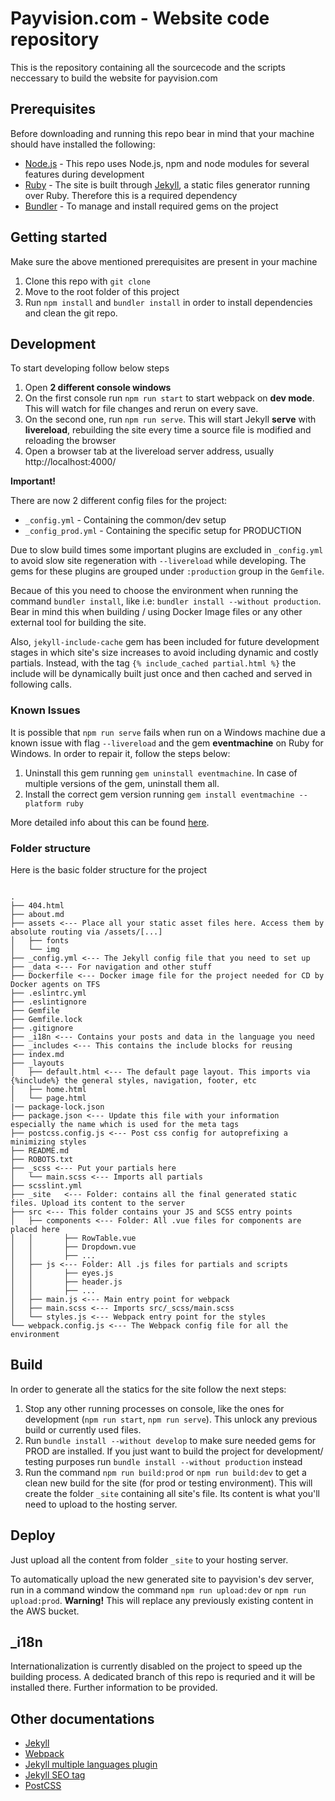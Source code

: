 # Payvision.com - Website code repository

This is the repository containing all the sourcecode and the scripts neccessary to build the website for payvision.com

## Prerequisites
Before downloading and running this repo bear in mind that your machine should have installed the following:

* [Node.js](https://nodejs.org/en/) - This repo uses Node.js, npm and node modules for several features during development
* [Ruby](https://www.ruby-lang.org/en/downloads/) - The site is built through [Jekyll](https://jekyllrb.com/), a static files generator running over Ruby. Therefore this is a required dependency
* [Bundler](https://bundler.io/) - To manage and install required gems on the project

## Getting started
Make sure the above mentioned prerequisites are present in your machine
1. Clone this repo with `git clone`
2. Move to the root folder of this project
3. Run `npm install` and `bundler install` in order to install dependencies and clean the git repo.

## Development
To start developing follow below steps
1. Open **2 different console windows**
2. On the first console run `npm run start` to start webpack on **dev mode**. This will watch for file changes and rerun on every save.
3. On the second one, run `npm run serve`. This will start Jekyll **serve** with **livereload**, rebuilding the site every time a source file is modified and reloading the browser
4. Open a browser tab at the livereload server address, usually http://localhost:4000/

**Important!**

There are now 2 different config files for the project:
* `_config.yml` - Containing the common/dev setup
* `_config_prod.yml` - Containing the specific setup for PRODUCTION

Due to slow build times some important plugins are excluded in `_config.yml` to avoid slow site regeneration with `--livereload` while developing. The gems for these plugins are grouped under `:production` group in the `Gemfile`.

Becaue of this you need to choose the environment when running the command `bundler install`, like i.e: `bundler install --without production`. Bear in mind this when building / using Docker Image files or any other external tool for building the site.

Also, `jekyll-include-cache` gem has been included for future development stages in which site's size increases to avoid including dynamic and costly partials. Instead, with the tag `{% include_cached partial.html %}` the include will be dynamically built just once and then cached and served in following calls.
   
### Known Issues
It is possible that `npm run serve` fails when run on a Windows machine due a known issue with flag `--livereload` and the gem **eventmachine** on Ruby for Windows. In order to repair it, follow the steps below:
1. Uninstall this gem running `gem uninstall eventmachine`. In case of multiple versions of the gem, uninstall them all.
2. Install the correct gem version running `gem install eventmachine --platform ruby`

More detailed info about this can be found [here](https://httpain.com/blog/jekyll-live-reload-windows/).

### Folder structure
Here is the basic folder structure for the project

```

.
├── 404.html
├── about.md
├── assets <--- Place all your static asset files here. Access them by absolute routing via /assets/[...]
│   ├── fonts
│   └── img
├── _config.yml <--- The Jekyll config file that you need to set up
├── _data <--- For navigation and other stuff
├── Dockerfile <--- Docker image file for the project needed for CD by Docker agents on TFS
├── .eslintrc.yml
├── .eslintignore
├── Gemfile
├── Gemfile.lock
├── .gitignore
├── _i18n <--- Contains your posts and data in the language you need
├── _includes <--- This contains the include blocks for reusing
├── index.md
├── _layouts
│   ├── default.html <--- The default page layout. This imports via {%include%} the general styles, navigation, footer, etc
│   ├── home.html
│   └── page.html
|── package-lock.json
├── package.json <--- Update this file with your information especially the name which is used for the meta tags
├── postcss.config.js <--- Post css config for autoprefixing a minimizing styles
├── README.md
├── ROBOTS.txt
├── _scss <--- Put your partials here
│   └── main.scss <--- Imports all partials
├── scsslint.yml
├── _site   <--- Folder: contains all the final generated static files. Upload its content to the server
├── src <--- This folder contains your JS and SCSS entry points
│   ├── components <--- Folder: All .vue files for components are placed here
│   │       ├── RowTable.vue
│   │       ├── Dropdown.vue
│   │       ├── ...
│   ├── js <--- Folder: All .js files for partials and scripts
│   │       ├── eyes.js
│   │       ├── header.js
│   │       ├── ...
│   ├── main.js <--- Main entry point for webpack
│   ├── main.scss <--- Imports src/_scss/main.scss
│   └── styles.js <--- Webpack entry point for the styles
└── webpack.config.js <--- The Webpack config file for all the environment

```

## Build
In order to generate all the statics for the site follow the next steps:
1. Stop any other running processes on console, like the ones for development (`npm run start`, `npm run serve`). This unlock any previous build or currently used files.
2. Run `bundle install --without develop` to make sure needed gems for PROD are installed. If you just want to build the project for development/ testing purposes run `bundle install --without production` instead
3. Run the command `npm run build:prod` or `npm run build:dev` to get a clean new build for the site (for prod or testing environment). This will create the folder `_site` containing all site's file. Its content is what you'll need to upload to the hosting server.

## Deploy
Just upload all the content from folder `_site` to your hosting server.

To automatically upload the new generated site to payvision's dev server, run in a command window the command `npm run upload:dev` or `npm run upload:prod`. **Warning!** This will replace any previously existing content in the AWS bucket.

## _i18n
Internationalization is currently disabled on the project to speed up the building process. A dedicated branch of this repo is requried and it will be installed there. Further information to be provided.

## Other documentations
* [Jekyll](https://jekyllrb.com/)
* [Webpack](https://webpack.js.org/)
* [Jekyll multiple languages plugin](https://github.com/Anthony-Gaudino/jekyll-multiple-languages-plugin)
* [Jekyll SEO tag](https://github.com/jekyll/jekyll-seo-tag)
* [PostCSS](http://postcss.org/)
